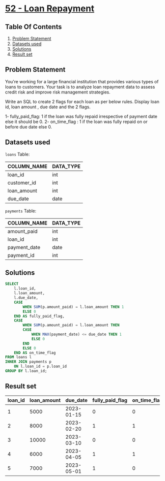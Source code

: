 # [52 - Loan Repayment](https://www.namastesql.com/coding-problem/52-loan-repayment)

## Table Of Contents
1. [Problem Statement]()
2. [Datasets used]()
3. [Solutions]()
4. [Result set]()

## Problem Statement

You're working for a large financial institution that provides various types of loans to customers. Your task is to analyze loan repayment data to assess credit risk and improve risk management strategies.

Write an SQL to create 2 flags for each loan as per below rules. Display loan id, loan amount , due date and the 2 flags.

1- fully_paid_flag: 1 if the loan was fully repaid irrespective of payment date else it should be 0.
2- on_time_flag : 1 if the loan was fully repaid on or before due date else 0.

## Datasets used

```loans``` Table:

| COLUMN_NAME | DATA_TYPE |
| ----------- | --------- |
| loan_id     | int       |
| customer_id | int       |
| loan_amount | int       |
| due_date    | date      |

```payments``` Table:

| COLUMN_NAME  | DATA_TYPE |
| ------------ | --------- |
| amount_paid  | int       |
| loan_id      | int       |
| payment_date | date      |
| payment_id   | int       |

## Solutions

```sql
SELECT
	l.loan_id,
    l.loan_amount,
    l.due_date,
    CASE
    	WHEN SUM(p.amount_paid) = l.loan_amount THEN 1
        ELSE 0
    END AS fully_paid_flag,
    CASE
    	WHEN SUM(p.amount_paid) = l.loan_amount THEN
        CASE
			WHEN MAX(payment_date) <= due_date THEN 1
            ELSE 0
        END
       	ELSE 0
    END AS on_time_flag 
FROM loans l
INNER JOIN payments p
	ON l.loan_id = p.loan_id
GROUP BY l.loan_id;
```

## Result set

| loan_id | loan_amount | due_date   | fully_paid_flag | on_time_flag |
| ------- | ----------- | ---------- | --------------- | ------------ | 
|       1 |        5000 | 2023-01-15 |               0 |            0 |
|       2 |        8000 | 2023-02-20 |               1 |            1 |
|       3 |       10000 | 2023-03-10 |               0 |            0 |
|       4 |        6000 | 2023-04-05 |               1 |            1 |
|       5 |        7000 | 2023-05-01 |               1 |            0 |